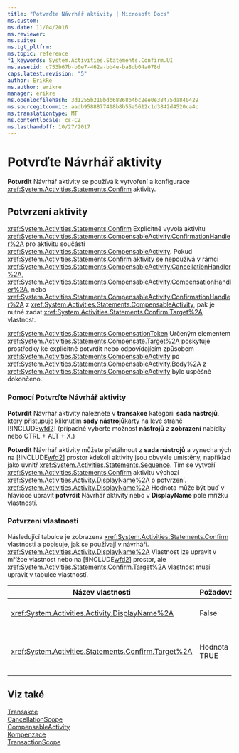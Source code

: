 ```yaml
---
title: "Potvrďte Návrhář aktivity | Microsoft Docs"
ms.custom: 
ms.date: 11/04/2016
ms.reviewer: 
ms.suite: 
ms.tgt_pltfrm: 
ms.topic: reference
f1_keywords: System.Activities.Statements.Confirm.UI
ms.assetid: c753b67b-b0e7-462a-bb4e-ba8db04a078d
caps.latest.revision: "5"
author: ErikRe
ms.author: erikre
manager: erikre
ms.openlocfilehash: 3d1255b210bdb68868b4bc2ee0e38475da840429
ms.sourcegitcommit: aadb9588877418b8b55a5612c1d3842d4520ca4c
ms.translationtype: MT
ms.contentlocale: cs-CZ
ms.lasthandoff: 10/27/2017
---
```

# <a name="confirm-activity-designer"></a>Potvrďte Návrhář aktivity
**Potvrdit** Návrhář aktivity se používá k vytvoření a konfigurace <xref:System.Activities.Statements.Confirm> aktivity.  
  
## <a name="the-confirm-activity"></a>Potvrzení aktivity  
 <xref:System.Activities.Statements.Confirm> Explicitně vyvolá aktivitu <xref:System.Activities.Statements.CompensableActivity.ConfirmationHandler%2A> pro aktivitu součástí <xref:System.Activities.Statements.CompensableActivity>. Pokud <xref:System.Activities.Statements.Confirm> aktivity se nepoužívá v rámci <xref:System.Activities.Statements.CompensableActivity.CancellationHandler%2A>, <xref:System.Activities.Statements.CompensableActivity.CompensationHandler%2A>, nebo <xref:System.Activities.Statements.CompensableActivity.ConfirmationHandler%2A> z <xref:System.Activities.Statements.CompensableActivity>, pak je nutné zadat <xref:System.Activities.Statements.Confirm.Target%2A> vlastnost.  
  
 <xref:System.Activities.Statements.CompensationToken> Určeným elementem <xref:System.Activities.Statements.Compensate.Target%2A> poskytuje prostředky ke explicitně potvrdit nebo odpovídajícím způsobem <xref:System.Activities.Statements.CompensableActivity> po <xref:System.Activities.Statements.CompensableActivity.Body%2A> z <xref:System.Activities.Statements.CompensableActivity> bylo úspěšně dokončeno.  
  
### <a name="using-the-confirm-activity-designer"></a>Pomocí Potvrďte Návrhář aktivity  
 **Potvrdit** Návrhář aktivity naleznete v **transakce** kategorii **sada nástrojů**, který přistupuje kliknutím **sady nástrojů**karty na levé straně [!INCLUDE[wfd2](../workflow-designer/includes/wfd2_md.md)] (případně vyberte možnost **nástrojů** z **zobrazení** nabídky nebo CTRL + ALT + X.)  
  
 **Potvrdit** Návrhář aktivity můžete přetáhnout z **sada nástrojů** a vynechaných na [!INCLUDE[wfd2](../workflow-designer/includes/wfd2_md.md)] prostor kdekoli aktivity jsou obvykle umístěny, například jako uvnitř <xref:System.Activities.Statements.Sequence>. Tím se vytvoří <xref:System.Activities.Statements.Confirm> aktivitu výchozí <xref:System.Activities.Activity.DisplayName%2A> o potvrzení. <xref:System.Activities.Activity.DisplayName%2A> Hodnota může být buď v hlavičce upravit **potvrdit** Návrhář aktivity nebo v **DisplayName** pole mřížku vlastností.  
  
### <a name="the-confirm-properties"></a>Potvrzení vlastnosti  
 Následující tabulce je zobrazena <xref:System.Activities.Statements.Confirm> vlastnosti a popisuje, jak se používají v návrháři. <xref:System.Activities.Activity.DisplayName%2A> Vlastnost lze upravit v mřížce vlastnost nebo na [!INCLUDE[wfd2](../workflow-designer/includes/wfd2_md.md)] prostor, ale <xref:System.Activities.Statements.Confirm.Target%2A> vlastnost musí upravit v tabulce vlastností.  
  
|Název vlastnosti|Požadováno|Použití|  
|-------------------|--------------|-----------|  
|<xref:System.Activities.Activity.DisplayName%2A>|False|Určuje nepovinné popisný název <xref:System.Activities.Statements.CancellationScope> aktivity. Výchozí hodnota je potvrdit.|  
|<xref:System.Activities.Statements.Confirm.Target%2A>|Hodnota TRUE|Určuje, <xref:System.Activities.InArgument%601> obsahující <xref:System.Activities.Statements.CompensationToken> pro tento <xref:System.Activities.Statements.Confirm> aktivity.|  
  
## <a name="see-also"></a>Viz také  
 [Transakce](../workflow-designer/transaction-activity-designers.md)   
 [CancellationScope](../workflow-designer/cancellationscope-activity-designer.md)   
 [CompensableActivity](../workflow-designer/compensableactivity-activity-designer.md)   
 [Kompenzace](../workflow-designer/compensate-activity-designer.md)   
 [TransactionScope](../workflow-designer/transactionscope-activity-designer.md)